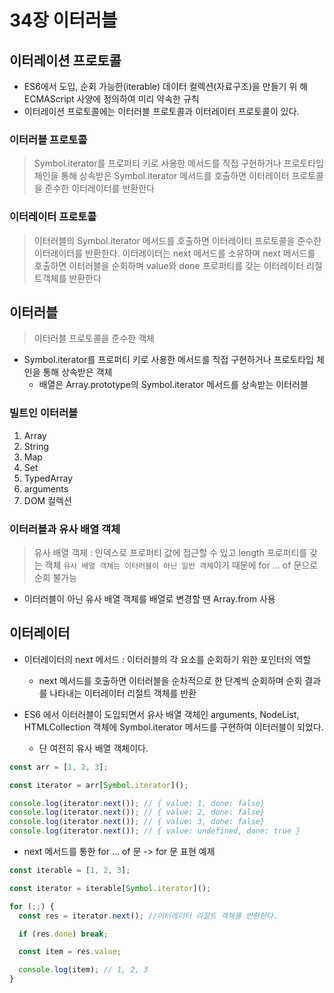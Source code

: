 # 34장 이터러블

## 이터레이션 프로토콜

- ES6에서 도입, 순회 가능한(iterable) 데이터 컬렉션(자료구조)을 만들기 위
  해 ECMAScript 사양에 정의하여 미리 약속한 규칙
- 이터레이션 프로토콜에는 이터러블 프로토콜과 이터레이터 프로토콜이 있다.

### 이터러블 프로토콜

> Symbol.iterator를 프로퍼티 키로 사용한 메서드를 직접 구현하거나 프로토타입 체인을 통해 상속받은 Symbol.iterator 메서드를 호출하면 이터레이터 프로토콜을 준수한 이터레이터를 반환한다

### 이터레이터 프로토콜

> 이터러블의 Symbol.iterator 메서드를 호출하면 이터레이터 프로토콜을 준수한 이터레이터를 반환한다.
> 이터레이터는 next 메서드를 소유하며 next 메서드를 호출하면 이터러블을 순회하며 value와 done 프로퍼티를 갖는 이터레이터 리절트객체를 반환한다

## 이터러블

> 이터러블 프로토콜을 준수한 객체

- Symbol.iterator를 프로퍼티 키로 사용한 메서드를 직접 구현하거나 프로토타입 체인을 통해 상속받은 객체
  - 배열은 Array.prototype의 Symbol.iterator 메서드를 상속받는 이터러블

### 빌트인 이터러블

1. Array
1. String
1. Map
1. Set
1. TypedArray
1. arguments
1. DOM 컬렉션

### 이터러블과 유사 배열 객체

> 유사 배열 객체 : 인덱스로 프로퍼티 값에 접근할 수 있고 length 프로퍼티를 갖는 객체
> `유사 배열 객체는 이터러블이 아닌 일반 객체`이기 때문에 for ... of 문으로 순회 불가능

- 이터러블이 아닌 유사 배열 객체를 배열로 변경할 땐 Array.from 사용

## 이터레이터

- 이터레이터의 next 메서드 : 이터러블의 각 요소를 순회하기 위한 포인터의 역할

  - next 메서드를 호출하면 이터러블을 순차적으로 한 단계씩 순회하며 순회 결과를 나타내는 이터레이터 리절트 객체를 반환

- ES6 에서 이터러블이 도입되면서 유사 배열 객체인 arguments, NodeList, HTMLCollection 객체에 Symbol.iterator 메서드를 구현하여 이터러블이 되었다.
  - 단 여전히 유사 배열 객체이다.

```js
const arr = [1, 2, 3];

const iterator = arr[Symbol.iterator]();

console.log(iterator.next()); // { value: 1, done: false}
console.log(iterator.next()); // { value: 2, done: false}
console.log(iterator.next()); // { value: 3, done: false}
console.log(iterator.next()); // { value: undefined, done: true }
```

- next 메서드를 통한 for ... of 문 -> for 문 표현 예제

```js
const iterable = [1, 2, 3];

const iterator = iterable[Symbol.iterator]();

for (;;) {
  const res = iterator.next(); //이터레이터 리절트 객체를 반환한다.

  if (res.done) break;

  const item = res.value;

  console.log(item); // 1, 2, 3
}
```
